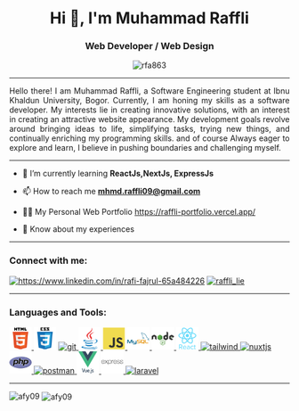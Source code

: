 <h1 align="center">Hi 👋, I'm Muhammad Raffli </h1>

<h3 align="center">Web Developer / Web Design</h3>

<p align="center"> <img src="https://komarev.com/ghpvc/?username=afy09&label=Profile%20views&color=0e75b6&style=flat" alt="rfa863" /> </p>

---

<p align="justify">
Hello there! I am Muhammad Raffli, a Software Engineering student at Ibnu Khaldun University, Bogor. Currently, I am honing my skills as a software developer. My interests lie in creating innovative solutions, with an interest in creating an attractive website appearance. My development goals revolve around bringing ideas to life, simplifying tasks, trying new things, and continually enriching my programming skills. and of course Always eager to explore and learn, I believe in pushing boundaries and challenging myself.
</p>

---

- 🌱 I’m currently learning **ReactJs,NextJs, ExpressJs**

- 📫 How to reach me **mhmd.raffli09@gmail.com**

- 👨‍💻 My Personal Web Portfolio https://raffli-portfolio.vercel.app/

- 📄 Know about my experiences 


---

<h3 align="left">Connect with me:</h3>
<p align="left">
<a href="https://www.linkedin.com/in/muhammad-raffli-97433b2a5/" target="blank"><img align="center" src="https://raw.githubusercontent.com/rahuldkjain/github-profile-readme-generator/master/src/images/icons/Social/linked-in-alt.svg" alt="https://www.linkedin.com/in/rafi-fajrul-65a484226" height="30" width="40" /></a>
<a href="https://www.instagram.com/raffli_lie/" target="blank"><img align="center" src="https://raw.githubusercontent.com/rahuldkjain/github-profile-readme-generator/master/src/images/icons/Social/instagram.svg" alt="raffli_lie" height="30" width="40" /></a>
</p>

---

<h3 align="left">Languages and Tools:</h3>
<p align="left"> <a href="https://www.w3schools.com/cpp/" target="_blank" rel="noreferrer"> <a href="https://www.w3.org/html/" target="_blank" rel="noreferrer">  <img src="https://raw.githubusercontent.com/devicons/devicon/master/icons/html5/html5-original-wordmark.svg" alt="html5" width="40" height="40"/> </a> <img src="https://raw.githubusercontent.com/devicons/devicon/master/icons/css3/css3-original-wordmark.svg" alt="css3" width="40" height="40"/> </a> <a href="https://expressjs.com" target="_blank" rel="noreferrer"> </a> <a href="https://git-scm.com/" target="_blank" rel="noreferrer"> <img src="https://www.vectorlogo.zone/logos/git-scm/git-scm-icon.svg" alt="git" width="40" height="40"/> </a>  <a href="https://www.java.com" target="_blank" rel="noreferrer"> <img src="https://raw.githubusercontent.com/devicons/devicon/master/icons/java/java-original.svg" alt="java" width="40" height="40"/> </a> <a href="https://developer.mozilla.org/en-US/docs/Web/JavaScript" target="_blank" rel="noreferrer"> <img src="https://raw.githubusercontent.com/devicons/devicon/master/icons/javascript/javascript-original.svg" alt="javascript" width="40" height="40"/> </a> <a href="https://www.mysql.com/" target="_blank" rel="noreferrer"> <img src="https://raw.githubusercontent.com/devicons/devicon/master/icons/mysql/mysql-original-wordmark.svg" alt="mysql" width="40" height="40"/> </a> <a href="https://nodejs.org" target="_blank" rel="noreferrer"> <img src="https://raw.githubusercontent.com/devicons/devicon/master/icons/nodejs/nodejs-original-wordmark.svg" alt="nodejs" width="40" height="40"/> </a> <a href="https://reactjs.org/" target="_blank" rel="noreferrer"> <img src="https://raw.githubusercontent.com/devicons/devicon/master/icons/react/react-original-wordmark.svg" alt="react" width="40" height="40"/> </a> <a href="https://tailwindcss.com/" target="_blank" rel="noreferrer"> <img src="https://www.vectorlogo.zone/logos/tailwindcss/tailwindcss-icon.svg" alt="tailwind" width="40" height="40"/> </a> 
 <a href="https://nuxtjs.org/" target="_blank" rel="noreferrer"> <img src="https://www.vectorlogo.zone/logos/nuxtjs/nuxtjs-icon.svg" alt="nuxtjs" width="40" height="40"/> </a> <a href="https://www.php.net" target="_blank" rel="noreferrer"> <img src="https://raw.githubusercontent.com/devicons/devicon/master/icons/php/php-original.svg" alt="php" width="40" height="40"/> </a> <a href="https://postman.com" target="_blank" rel="noreferrer"> <img src="https://www.vectorlogo.zone/logos/getpostman/getpostman-icon.svg" alt="postman" width="40" height="40"/> </a> <a href="https://vuejs.org/" target="_blank" rel="noreferrer"> <img src="https://raw.githubusercontent.com/devicons/devicon/master/icons/vuejs/vuejs-original-wordmark.svg" alt="vuejs" width="40" height="40"/> </a> <a href="https://laravel.com/" target="_blank" rel="noreferrer"> <img src="https://raw.githubusercontent.com/devicons/devicon/master/icons/express/express-original-wordmark.svg" alt="express" width="40" height="40"/> <img src="https://raw.githubusercontent.com/devicons/devicon/master/icons/laravel/laravel-wordmark.svg" alt="laravel" width="40" height="40"/> </a> </p>

---

<p><img align="left" src="https://github-readme-stats.vercel.app/api/top-langs?username=afy09&show_icons=true&locale=en&layout=compact" alt="afy09" /></p>

<p>&nbsp;<img align="center" src="https://github-readme-stats.vercel.app/api?username=afy09&show_icons=true&locale=en" alt="afy09" /></p>
